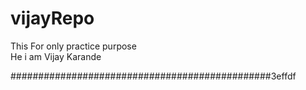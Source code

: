 # vijayRepo
This For only practice purpose
<br/>
He i am Vijay Karande


###############################################3effdf
